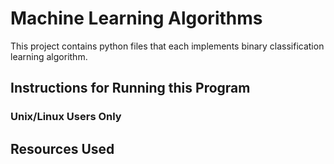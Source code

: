 # Machine Learning Algorithms
This project contains python files that each implements binary classification learning algorithm.
## Instructions for Running this Program
### Unix/Linux Users Only
## Resources Used
